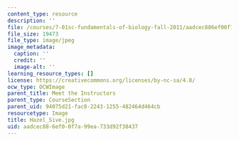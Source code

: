 ```yaml
---
content_type: resource
description: ''
file: /courses/7-01sc-fundamentals-of-biology-fall-2011/aadcec886ef00f7a99ea733d92f38437_Hazel_Sive.jpg
file_size: 19473
file_type: image/jpeg
image_metadata:
  caption: ''
  credit: ''
  image-alt: ''
learning_resource_types: []
license: https://creativecommons.org/licenses/by-nc-sa/4.0/
ocw_type: OCWImage
parent_title: Meet the Instructors
parent_type: CourseSection
parent_uid: 94075d21-fac8-2243-1255-482464d464cb
resourcetype: Image
title: Hazel_Sive.jpg
uid: aadcec88-6ef0-0f7a-99ea-733d92f38437
---
```

